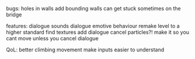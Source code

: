 bugs:
holes in walls
add bounding walls
can get stuck sometimes on the bridge

features:
dialogue sounds
dialogue emotive behaviour
remake level to a higher standard
find textures
add dialogue cancel
particles?!
make it so you cant move unless you cancel dialogue

QoL:
better climbing movement
make inputs easier to understand